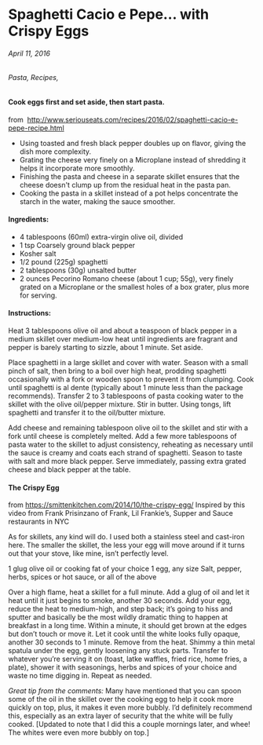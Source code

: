 # Spaghetti Cacio e Pepe&#8230; with Crispy Eggs
###### April 11, 2016
###### Pasta, Recipes, 

#### Cook eggs first and set aside, then start pasta.
from  http://www.seriouseats.com/recipes/2016/02/spaghetti-cacio-e-pepe-recipe.html


* Using toasted and fresh black pepper doubles up on flavor, giving the dish more complexity.
* Grating the cheese very finely on a Microplane instead of shredding it helps it incorporate more smoothly.
* Finishing the pasta and cheese in a separate skillet ensures that the cheese doesn't clump up from the residual heat in the pasta pan.
* Cooking the pasta in a skillet instead of a pot helps concentrate the starch in the water, making the sauce smoother.

#### Ingredients:

* 4 tablespoons (60ml) extra-virgin olive oil, divided
* 1 tsp Coarsely ground black pepper
* Kosher salt
* 1/2 pound (225g) spaghetti
* 2 tablespoons (30g) unsalted butter
* 2 ounces Pecorino Romano cheese (about 1 cup; 55g), very finely grated on a Microplane or the smallest holes of a box grater, plus more for serving.

#### Instructions:

Heat 3 tablespoons olive oil and about a teaspoon of black pepper in a medium skillet over medium-low heat until ingredients are fragrant and pepper is barely starting to sizzle, about 1 minute. Set aside.

Place spaghetti in a large skillet and cover with water. Season with a small pinch of salt, then bring to a boil over high heat, prodding spaghetti occasionally with a fork or wooden spoon to prevent it from clumping. Cook until spaghetti is al dente (typically about 1 minute less than the package recommends). Transfer 2 to 3 tablespoons of pasta cooking water to the skillet with the olive oil/pepper mixture. Stir in butter. Using tongs, lift spaghetti and transfer it to the oil/butter mixture.

Add cheese and remaining tablespoon olive oil to the skillet and stir with a fork until cheese is completely melted. Add a few more tablespoons of pasta water to the skillet to adjust consistency, reheating as necessary until the sauce is creamy and coats each strand of spaghetti. Season to taste with salt and more black pepper. Serve immediately, passing extra grated cheese and black pepper at the table.


#### The Crispy Egg
from https://smittenkitchen.com/2014/10/the-crispy-egg/
Inspired by this video from Frank Prisinzano of Frank, Lil Frankie’s, Supper and Sauce restaurants in NYC

As for skillets, any kind will do. I used both a stainless steel and cast-iron here. The smaller the skillet, the less your egg will move around if it turns out that your stove, like mine, isn’t perfectly level.

1 glug olive oil or cooking fat of your choice
1 egg, any size
Salt, pepper, herbs, spices or hot sauce, or all of the above

Over a high flame, heat a skillet for a full minute. Add a glug of oil and let it heat until it just begins to smoke, another 30 seconds. Add your egg, reduce the heat to medium-high, and step back; it’s going to hiss and sputter and basically be the most wildly dramatic thing to happen at breakfast in a long time. Within a minute, it should get brown at the edges but don’t touch or move it. Let it cook until the white looks fully opaque, another 30 seconds to 1 minute. Remove from the heat. Shimmy a thin metal spatula under the egg, gently loosening any stuck parts. Transfer to whatever you’re serving it on (toast, latke waffles, fried rice, home fries, a plate), shower it with seasonings, herbs and spices of your choice and waste no time digging in. Repeat as needed.

*Great tip from the comments:* Many have mentioned that you can spoon some of the oil in the skillet over the cooking egg to help it cook more quickly on top, plus, it makes it even more bubbly. I’d definitely recommend this, especially as an extra layer of security that the white will be fully cooked. [Updated to note that I did this a couple mornings later, and whee! The whites were even more bubbly on top.]
